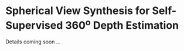# Spherical View Synthesis for Self-Supervised 360<sup><b>o</b></sup> Depth Estimation

Details coming soon ...
